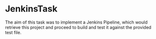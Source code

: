 # JenkinsTask

The aim of this task was to implement a Jenkins Pipeline, which would retrieve this project and proceed to build and test it against the provided test file.
